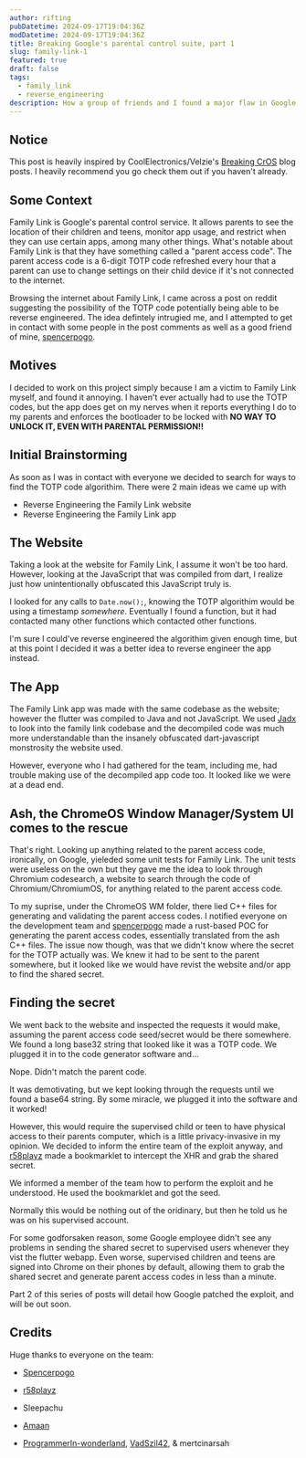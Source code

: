 ```yaml
---
author: rifting
pubDatetime: 2024-09-17T19:04:36Z
modDatetime: 2024-09-17T19:04:36Z
title: Breaking Google's parental control suite, part 1
slug: family-link-1
featured: true
draft: false
tags:
  - family_link
  - reverse_engineering
description: How a group of friends and I found a major flaw in Google's parental control suite.
---
```


## Notice

This post is heavily inspired by CoolElectronics/Velzie's [Breaking CrOS](https://blog.coolelectronics.me/breaking-cros-1/) blog posts. I heavily recommend you go check them out if you haven't already.

## Some Context

Family Link is Google's parental control service. It allows parents to see the location of their children and teens, monitor app usage, and restrict when they can use certain apps, among many other things. What's notable about Family Link is that they have something called a "parent access code". The parent access code is a 6-digit TOTP code refreshed every hour that a parent can use to change settings on their child device if it's not connected to the internet.

Browsing the internet about Family Link, I came across a post on reddit suggesting the possibility of the TOTP code potentially being able to be reverse engineered. The idea defintely intrugied me, and I attempted to get in contact with some people in the post comments as well as a good friend of mine, [spencerpogo](https://github.com/spencerpogo).

## Motives

I decided to work on this project simply because I am a victim to Family Link myself, and found it annoying. I haven't ever actually had to use the TOTP codes, but the app does get on my nerves when it reports everything I do to my parents and enforces the bootloader to be locked with **NO WAY TO UNLOCK IT, EVEN WITH PARENTAL PERMISSION!!**

## Initial Brainstorming

As soon as I was in contact with everyone we decided to search for ways to find the TOTP code algorithim.
There were 2 main ideas we came up with

- Reverse Engineering the Family Link website
- Reverse Engineering the Family Link app

## The Website

Taking a look at the website for Family Link, I assume it won't be too hard. However, looking at the JavaScript that was compiled from dart, I realize just how unintentionally obfuscated this JavaScript truly is.

I looked for any calls to `Date.now();`, knowing the TOTP algorithim would be using a timestamp _somewhere_. Eventually I found a function, but it had contacted many other functions which contacted other functions.

I'm sure I could've reverse engineered the algorithim given enough time, but at this point I decided it was a better idea to reverse engineer the app instead.

## The App

The Family Link app was made with the same codebase as the website; however the flutter was compiled to Java and not JavaScript.
We used [Jadx](https://github.com/skylot/jadx) to look into the family link codebase and the decompiled code was much more understandable than the insanely obfuscated dart-javascript monstrosity the website used.

However, everyone who I had gathered for the team, including me, had trouble making use of the decompiled app code too. It looked like we were at a dead end.

## Ash, the ChromeOS Window Manager/System UI comes to the rescue

That's right. Looking up anything related to the parent access code, ironically, on Google, yieleded some unit tests for Family Link.
The unit tests were useless on the own but they gave me the idea to look through Chromium codesearch, a website to search through the code of Chromium/ChromiumOS, for anything related to the parent access code.

To my suprise, under the ChromeOS WM folder, there lied C++ files for generating and validating the parent access codes.
I notified everyone on the development team and [spencerpogo](https://github.com/spencerpogo) made a rust-based POC for generating the parent access codes, essentially translated from the ash C++ files. The issue now though, was that we didn't know where the secret for the TOTP actually was. We knew it had to be sent to the parent somewhere, but it looked like we would have revist the website and/or app to find the shared secret.

## Finding the secret

We went back to the website and inspected the requests it would make, assuming the parent access code seed/secret would be there somewhere.
We found a long base32 string that looked like it was a TOTP code. We plugged it in to the code generator software and...

Nope. Didn't match the parent code.

It was demotivating, but we kept looking through the requests until we found a base64 string. By some miracle, we plugged it into the software and it worked!

However, this would require the supervised child or teen to have physical access to their parents computer, which is a little privacy-invasive in my opinion. We decided to inform the entire team of the exploit anyway, and [r58playz](https://github.com/r58playz) made a bookmarklet to intercept the XHR and grab the shared secret.

We informed a member of the team how to perform the exploit and he understood. He used the bookmarklet and got the seed.

Normally this would be nothing out of the oridinary, but then he told us he was on his supervised account.

For some godforsaken reason, some Google employee didn't see any problems in sending the shared secret to supervised users whenever they vist the flutter webapp. Even worse, supervised children and teens are signed into Chrome on their phones by default, allowing them to grab the shared secret and generate parent access codes in less than a minute.

Part 2 of this series of posts will detail how Google patched the exploit, and will be out soon.

## Credits

Huge thanks to everyone on the team:

- [Spencerpogo](https://github.com/spencerpogo)

- [r58playz](https://github.com/r58Playz)

- Sleepachu

- [Amaan](https://github.com/4MAANR)

- [ProgrammerIn-wonderland](https://github.com/ProgrammerIn-wonderland), [VadSzil42](https://github.com/VadSzil42), & mertcinarsah
